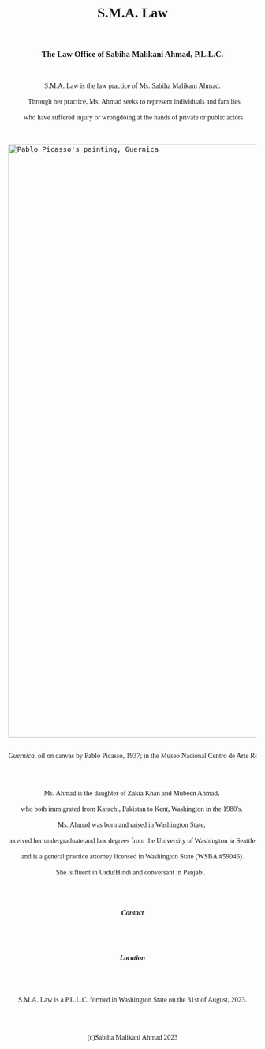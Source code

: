 <html>
<body>
<pre>










<h1 align="center" style="font-family: Times New Roman">S.M.A. Law</h1>  
<h3 align="center" style="font-family: Times New Roman">The Law Office of Sabiha Malikani Ahmad, P.L.L.C.</h3>
<p align="center" style="font-family: Times New Roman">S.M.A. Law is the law practice of Ms. Sabiha Malikani Ahmad.<br>
  Through her practice, Ms. Ahmad seeks to represent individuals and families<br>
  who have suffered injury or wrongdoing at the hands of private or public actors.</p>







<img src="https://static3.museoreinasofia.es/sites/default/files/obras/DE00050_0.jpg" width="1200" alt="Pablo Picasso's painting, Guernica" class="center">

<p align="center" style="font-family: Times New Roman"><em>Guernica</em>, oil on canvas by Pablo Picasso, 1937; in the Museo Nacional Centro de Arte Reina Sofía, Madrid.</p>





<p align="center" style="font-family: Times New Roman">Ms. Ahmad is the daughter of Zakia Khan and Mubeen Ahmad, <br>
who both immigrated from Karachi, Pakistan to Kent, Washington in the 1980's. <br>
Ms. Ahmad was born and raised in Washington State, <br>
received her undergraduate and law degrees from the University of Washington in Seattle,<br>
and is a general practice attorney licensed in Washington State (WSBA #59046).<br>
She is fluent in Urdu/Hindi and conversant in Panjabi.  </p>





<h5 align="center" style="font-family: Times New Roman">Contact</h5>

<h5 align="center" style="font-family: Times New Roman">Location</h5>





<p align="center" style="font-family: Times New Roman">S.M.A. Law is a P.L.L.C. formed in Washington State on the 31st of August, 2023.</p>






<p align="center" style="font-family: Times New Roman">(c)Sabiha Malikani Ahmad 2023</p>

</pre>
</body>
</html>
